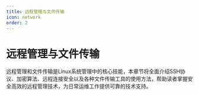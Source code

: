 ```yaml
---
title: 远程管理与文件传输
icon: network
order: 2
---
```


# 远程管理与文件传输

远程管理和文件传输是Linux系统管理中的核心技能，本章节将全面介绍SSH协议、加密算法、远程连接安全以及各种文件传输工具的使用方法，帮助读者掌握安全高效的远程管理技术，为日常运维工作提供可靠的技术支持。
